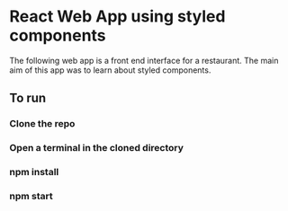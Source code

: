 # React Web App using styled components
  The following web app is a front end interface for a restaurant. The main aim of this app was to learn about styled components.
## To run
### Clone the repo
### Open a terminal in the cloned directory
### npm install
### npm start
